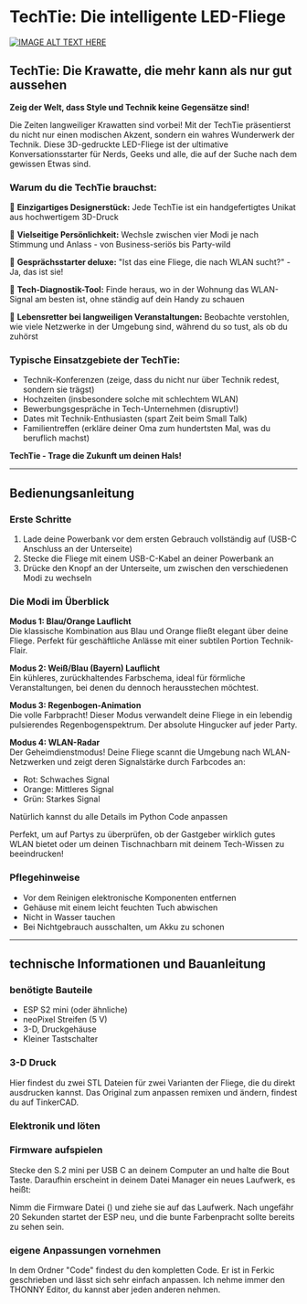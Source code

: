 # TechTie: Die intelligente LED-Fliege

[![IMAGE ALT TEXT HERE](https://img.youtube.com/vi/4_6UJCxnLTw/0.jpg)](https://youtube.com/shorts/4_6UJCxnLTw)


## TechTie: Die Krawatte, die mehr kann als nur gut aussehen

**Zeig der Welt, dass Style und Technik keine Gegensätze sind!**

Die Zeiten langweiliger Krawatten sind vorbei! Mit der TechTie präsentierst du nicht nur einen modischen Akzent, sondern ein wahres Wunderwerk der Technik. Diese 3D-gedruckte LED-Fliege ist der ultimative Konversationsstarter für Nerds, Geeks und alle, die auf der Suche nach dem gewissen Etwas sind.

### Warum du die TechTie brauchst:

🔹 **Einzigartiges Designerstück:** Jede TechTie ist ein handgefertigtes Unikat aus hochwertigem 3D-Druck

🔹 **Vielseitige Persönlichkeit:** Wechsle zwischen vier Modi je nach Stimmung und Anlass - von Business-seriös bis Party-wild

🔹 **Gesprächsstarter deluxe:** "Ist das eine Fliege, die nach WLAN sucht?" - Ja, das ist sie!

🔹 **Tech-Diagnostik-Tool:** Finde heraus, wo in der Wohnung das WLAN-Signal am besten ist, ohne ständig auf dein Handy zu schauen

🔹 **Lebensretter bei langweiligen Veranstaltungen:** Beobachte verstohlen, wie viele Netzwerke in der Umgebung sind, während du so tust, als ob du zuhörst

### Typische Einsatzgebiete der TechTie:

- Technik-Konferenzen (zeige, dass du nicht nur über Technik redest, sondern sie trägst)
- Hochzeiten (insbesondere solche mit schlechtem WLAN)
- Bewerbungsgespräche in Tech-Unternehmen (disruptiv!)
- Dates mit Technik-Enthusiasten (spart Zeit beim Small Talk)
- Familientreffen (erkläre deiner Oma zum hundertsten Mal, was du beruflich machst)

**TechTie - Trage die Zukunft um deinen Hals!**

---

## Bedienungsanleitung

### Erste Schritte
1. Lade deine Powerbank vor dem ersten Gebrauch vollständig auf (USB-C Anschluss an der Unterseite)
2. Stecke die Fliege mit einem USB-C-Kabel an deiner Powerbank an
3. Drücke den Knopf an der Unterseite, um zwischen den verschiedenen Modi zu wechseln

### Die Modi im Überblick

**Modus 1: Blau/Orange Lauflicht**  
Die klassische Kombination aus Blau und Orange fließt elegant über deine Fliege. Perfekt für geschäftliche Anlässe mit einer subtilen Portion Technik-Flair.

**Modus 2: Weiß/Blau (Bayern) Lauflicht**  
Ein kühleres, zurückhaltendes Farbschema, ideal für förmliche Veranstaltungen, bei denen du dennoch herausstechen möchtest.


**Modus 3: Regenbogen-Animation**  
Die volle Farbpracht! Dieser Modus verwandelt deine Fliege in ein lebendig pulsierendes Regenbogenspektrum. Der absolute Hingucker auf jeder Party.

**Modus 4: WLAN-Radar**  
Der Geheimdienstmodus! Deine Fliege scannt die Umgebung nach WLAN-Netzwerken und zeigt deren Signalstärke durch Farbcodes an:
- Rot: Schwaches Signal
- Orange: Mittleres Signal
- Grün: Starkes Signal

Natürlich kannst du alle Details im Python Code anpassen

Perfekt, um auf Partys zu überprüfen, ob der Gastgeber wirklich gutes WLAN bietet oder um deinen Tischnachbarn mit deinem Tech-Wissen zu beeindrucken!

### Pflegehinweise
- Vor dem Reinigen elektronische Komponenten entfernen
- Gehäuse mit einem leicht feuchten Tuch abwischen
- Nicht in Wasser tauchen
- Bei Nichtgebrauch ausschalten, um Akku zu schonen

---


## technische Informationen und Bauanleitung

### benötigte Bauteile

- ESP S2 mini (oder ähnliche)
- neoPixel Streifen (5 V)
- 3-D, Druckgehäuse
- Kleiner Tastschalter

### 3-D Druck

Hier findest du zwei STL Dateien für zwei Varianten der Fliege, die du direkt ausdrucken kannst.
Das Original zum anpassen remixen und ändern, findest du auf TinkerCAD.

### Elektronik und löten

### Firmware aufspielen

Stecke den S.2 mini per USB C an deinem Computer an und halte die Bout Taste. Daraufhin erscheint in deinem Datei Manager ein neues Laufwerk, es heißt:

Nimm die Firmware Datei () und ziehe sie auf das Laufwerk. Nach ungefähr 20 Sekunden startet der ESP neu, und die bunte Farbenpracht sollte bereits zu sehen sein.

### eigene Anpassungen vornehmen

In dem Ordner "Code" findest du den kompletten Code. Er ist in Ferkic geschrieben und lässt sich sehr einfach anpassen. Ich nehme immer den THONNY Editor, du kannst aber jeden anderen nehmen. 
